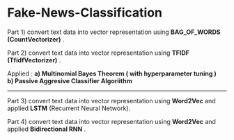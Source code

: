 # Fake-News-Classification

Part 1) convert text data into vector representation using **BAG_OF_WORDS (CountVectorizer)** .

Part 2) convert text data into vector representation using **TFIDF (TfidfVectorizer)** .

Applied :  **a) Multinomial Bayes Theorem ( with hyperparameter tuning )  
           b) Passive Aggresive Classifier Algoriithm**
           
           
--------------------------------------------------------------------------------------------------   
           
Part 3) convert text data into vector representation using **Word2Vec** and applied **LSTM** (Recurrent Neural Network).

Part 4) convert text data into vector representation using **Word2Vec** and applied **Bidirectional RNN** .

